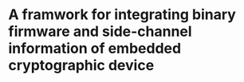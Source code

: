 # A framwork for integrating binary firmware and side-channel information of embedded cryptographic device